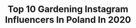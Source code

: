 ---
title: Top 10 Gardening Instagram Influencers In Poland In 2020
description: >-
  Find top gardening Instagram influencers in Poland in 2020. Most popular hashtags: #gardening #gardeninspiration #gardendesign #garden.
platform: Instagram
hits: 81
text_top: Identify the top-rated Instagram profiles on inBeat.
text_bottom: inBeat aggregates 81 Instagram influencers like this in Poland for you to work with.
profiles:
  - username: "aga_i_dom"
    fullname: >-
      
    bio: >-
      *pieczenie *gotowanie *dom *ogród *cooking *baking *home *gardening *England in my ❤️🇬🇧. Don’t copy my pics. Agnieszka, Poland📩 redmore@poczta.onet.pl
    location: "Poland"
    followers: 27739
    engagement: 276
    commentsToLikes: 0.034299
    id: ckf5oqo9j3ech0j233us8cf4p
    verified: false
    hashtags: "#cake, #mie, #yummy, #kuchnia"
  - username: "grembosiowo"
    fullname: >-
      Marlena 🙋🏼‍♀️
    bio: >-
      Udostępniam ogród do sesji zdjęciowych 📸 Okolice Szczecina🍃 marlena.grembowska@onet.pl Szczecin, Poland
    location: "Poland"
    followers: 28469
    engagement: 1055
    commentsToLikes: 0.026594
    id: ck14i6w9mdxzp0i19pq76v1ne
    verified: false
    hashtags: "#gardens, #mygarden, #homedesign, #cottagehome"
  - username: "twojediy"
    fullname: >-
      Kasia Ogórek
    bio: >-
      Jestem autorką największego i najpopularniejszego bloga DIY w Polsce twojediy.pl. #diy #diyhome #zrobtosam #zróbtosam #interior #summerhouse
    location: "Poland"
    followers: 52611
    engagement: 277
    commentsToLikes: 0.053744
    id: ck15p9hmtwrh70i195wpvs1wi
    verified: false
    hashtags: "#gardendesign, #gardening, #domoweinspiracje, #dzia"
  - username: "garden_by_marta"
    fullname: >-
      garden_by_marta
    bio: >-
      Ogrodniczka pasjonatka🌱 📩gardenbymarta@gmail.com #mójogród #zielonapasja #mygarden #greenpassion #myphotos #gardendesign
    location: "Poland"
    followers: 27933
    engagement: 533
    commentsToLikes: 0.040191
    id: ckaozu7ilneoq0i78kxedv3xd
    verified: false
    hashtags: "#havedesign, #birch, #mygardentoday, #homegarden"
  - username: "magic_moment_elisse"
    fullname: >-
      Eliza 🌸
    bio: >-
      O wszystkim co kocham i co jest bliskie mojemu sercu, o marzeniach, które się spełniają 📍4 psy 📍4 koty 📍Dom i ogród 📩 utkanezmarzen@gmail.com
    location: "Poland"
    followers: 3815
    engagement: 1667
    commentsToLikes: 0.089391
    id: ck6ttwzerd1rc0j71cv96c165
    verified: false
    hashtags: "#diy, #werandacountry, #countrystyle, #wianek"
  - username: "mk3ania"
    fullname: >-
      Ania Walczak
    bio: >-
      @mk3ania
    location: "Poland"
    followers: 30300
    engagement: 345
    commentsToLikes: 0.034658
    id: ck0tzx8rartwy0i19y9ev9e2g
    verified: false
    hashtags: "#rhododendrons, #flowerslovers, #rabata, #bratki"
  - username: "myhygge.living.blog"
    fullname: >-
      Gabinet Gin-Poł🖤INTERIOR🖤life
    bio: >-
      Work :Gabinet Gin-Poł . 🤰🏼🤰🏽🤰🏾 Hobby:Flower maniac ,Interior lover , skycatcher
    location: "Poland"
    followers: 2277
    engagement: 1193
    commentsToLikes: 0.068230
    id: ckaos2lo3pvo90i78h8quhevn
    verified: false
    hashtags: "#gardendesign, #taras, #garden, #ogr"
  - username: "martashomegarden"
    fullname: >-
      Marta Potoczek - Home&Garden
    bio: >-
      Ogrodniczka, autorka bloga Leniwa niedziela - na stories znajdziesz mnóstwo porad, jak stworzyć ogród podobny do mojego. 🌸🌺🌹Gotuję na @martapotoczek
    location: "Poland"
    followers: 11385
    engagement: 605
    commentsToLikes: 0.025299
    id: ck9wfj3ehp1fh0j78upvkq479
    verified: false
    hashtags: "#ogr, #englishgarden, #tulipsofinstagram, #inmygarden"
  - username: "bozenowelove"
    fullname: >-
      @JoannaFotografuje
    bio: >-
      🐾 Bożena 🐾 Wanda 🐾 Stefan 📷 @joannafotografuje
    location: "Poland"
    followers: 2642
    engagement: 1091
    commentsToLikes: 0.057642
    id: ck5cd5wqxilft0i11y925kw8s
    verified: false
    hashtags: "#grumpydog, #legowiskodlapsa, #littlepieceofhappiness, #iloveyouspring"
  - username: "klaudia.w00"
    fullname: >-
      Klaudia Wieczorek
    bio: >-
      "Przyszłość należy do tych, którzy wierzą w swoje marzenia" Śląsk ... Kod rabatowy "profashion15" do @sheinofficial na każde zamówienie
    location: "Poland"
    followers: 36316
    engagement: 314
    commentsToLikes: 0.046130
    id: ck5hh3dsw66d30i11g7zom3hd
    verified: false
    hashtags: "#minimalfashion, #dienstag, #wiwtoday, #summerstyles"
---